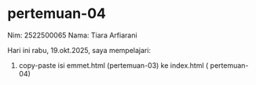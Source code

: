 # pertemuan-04

Nim: 2522500065
Nama: Tiara Arfiarani

Hari ini rabu, 19.okt.2025, saya mempelajari:
<ol>
<li>copy-paste isi emmet.html (pertemuan-03) ke index.html ( pertemuan-04)</li>
</ol>
